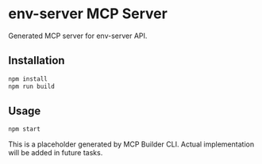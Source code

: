 # env-server MCP Server

Generated MCP server for env-server API.

## Installation

```bash
npm install
npm run build
```

## Usage

```bash
npm start
```

This is a placeholder generated by MCP Builder CLI.
Actual implementation will be added in future tasks.
